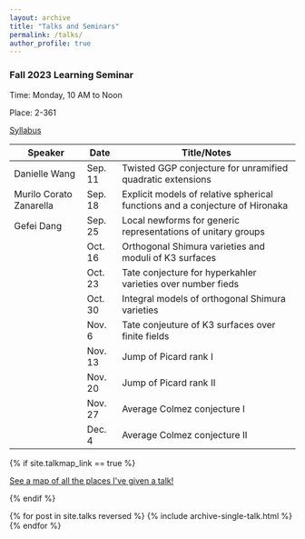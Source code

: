 ```yaml
---
layout: archive
title: "Talks and Seminars"
permalink: /talks/
author_profile: true
---
```


### Fall 2023 Learning Seminar
Time: Monday, 10 AM to Noon

Place: 2-361

[Syllabus](https://weixiao-lu.github.io/files/Fall_2023_seminar.pdf)
 
| Speaker          | Date   |           Title/Notes                                          |
| --------         | ------ | ------------------------------------------------------------ |
| Danielle Wang    | Sep. 11   |  Twisted GGP conjecture for unramified quadratic extensions     |
| Murilo Corato Zanarella    | Sep. 18   |     Explicit models of relative spherical functions and a conjecture of Hironaka           |
| Gefei Dang     | Sep. 25   |  Local newforms for generic representations of unitary groups                                     |
|                | Oct. 16         |  Orthogonal Shimura varieties and moduli of K3 surfaces         |
|                | Oct. 23      | Tate conjecture for hyperkahler varieties over number fieds  |
|          | Oct. 30 | Integral models of orthogonal Shimura varieties |
|          | Nov. 6  | Tate conjeuture of K3 surfaces over finite fields |
|         | Nov. 13 | Jump of Picard rank I |
|         | Nov. 20 | Jump of Picard rank II|
|         | Nov. 27 | Average Colmez conjecture I|
|         | Dec. 4  | Average Colmez conjecture II|

{% if site.talkmap_link == true %}

<p style="text-decoration:underline;"><a href="/talkmap.html">See a map of all the places I've given a talk!</a></p>

{% endif %}

{% for post in site.talks reversed %}
  {% include archive-single-talk.html %}
{% endfor %}

